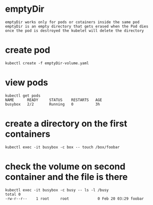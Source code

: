 # emptyDir
```
emptyDir works only for pods or cotainers inside the same pod
emptyDir is an empty directory that gets erased when the Pod dies
once the pod is destroyed the kubelet will delete the directory
```

# create pod
```
kubectl create -f emptyDir-volume.yaml
```

# view pods
```
kubectl get pods
NAME      READY     STATUS    RESTARTS   AGE
busybox   2/2       Running   0          3h
```

# create a directory on the first containers
```
kubectl exec -it busybox -c box -- touch /box/foobar
```

# check the volume on second container and the file is there
```
kubectl exec -it busybox -c busy -- ls -l /busy
total 0
-rw-r--r--    1 root     root             0 Feb 20 03:29 foobar
```
